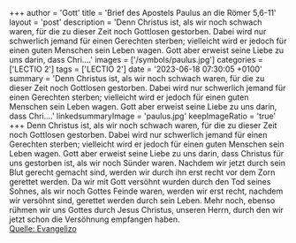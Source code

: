 +++
author = 'Gott'
title = 'Brief des Apostels Paulus an die Römer 5,6-11'
layout = 'post'
description = 'Denn Christus ist, als wir noch schwach waren, für die zu dieser Zeit noch Gottlosen gestorben. Dabei wird nur schwerlich jemand für einen Gerechten sterben; vielleicht wird er jedoch für einen guten Menschen sein Leben wagen. Gott aber erweist seine Liebe zu uns darin, dass Chri....'
images = ['/symbols/paulus.jpg']
categories = ['LECTIO 2']
tags = ['LECTIO 2']
date = '2023-06-18 07:30:05 +0100'
summary = 'Denn Christus ist, als wir noch schwach waren, für die zu dieser Zeit noch Gottlosen gestorben. Dabei wird nur schwerlich jemand für einen Gerechten sterben; vielleicht wird er jedoch für einen guten Menschen sein Leben wagen. Gott aber erweist seine Liebe zu uns darin, dass Chri....'
linkedsummaryImage = 'paulus.jpg'
keepImageRatio = 'true'
+++
Denn Christus ist, als wir noch schwach waren, für die zu dieser Zeit noch Gottlosen gestorben.
Dabei wird nur schwerlich jemand für einen Gerechten sterben; vielleicht wird er jedoch für einen guten Menschen sein Leben wagen.
Gott aber erweist seine Liebe zu uns darin, dass Christus für uns gestorben ist, als wir noch Sünder waren.<!--more-->
Nachdem wir jetzt durch sein Blut gerecht gemacht sind, werden wir durch ihn erst recht vor dem Zorn gerettet werden.
Da wir mit Gott versöhnt wurden durch den Tod seines Sohnes, als wir noch Gottes Feinde waren, werden wir erst recht, nachdem wir versöhnt sind, gerettet werden durch sein Leben.
Mehr noch, ebenso rühmen wir uns Gottes durch Jesus Christus, unseren Herrn, durch den wir jetzt schon die Versöhnung empfangen haben.<br> [Quelle: Evangelizo](https://evangeliumtagfuertag.org/DE/gospel)